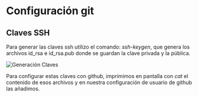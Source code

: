 # Configuración git

## Claves SSH

Para generar las claves ssh utilizo el comando: *ssh-keygen*, que genera los archivos id_rsa e id_rsa.pub donde se guardan la clave privada y la pública.

![Generación Claves](../images/ssh_clave.png)

Para configurar estas claves con github, imprimimos en pantalla con *cat* el contenido de esos archivos y en nuestra configuración de usuario de github las añadimos.

